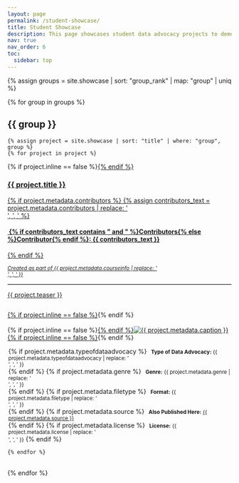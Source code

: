 ```yaml
---
layout: page
permalink: /student-showcase/
title: Student Showcase
description: This page showcases student data advocacy projects to demonstrate the types of projects afforded by the resources in the Data Advocacy for All Toolkit.
nav: true
nav_order: 6
toc:
  sidebar: top
---
```


<style>
  hr.rounded {
  border-top: 1px solid #bbb;
  border-radius: 1px;
}

</style>

{% assign groups = site.showcase | sort: "group_rank" | map: "group" | uniq %}

{% for group in groups %}

<div class="projects">
	<h2 class="category"> {{ group }} </h2>
</div>

    {% assign project = site.showcase | sort: "title" | where: "group", group %}
    {% for project in project %}

<p>
    <div class="card {% if project.inline == false %}hoverable{% endif %}">
        <div class="row no-gutters">
            <div class="team col-sm-8 col-md-7">
                <div class="card-body">
                    {% if project.inline == false %}<a href="{{ project.url | relative_url }}">{% endif %}
                    <h3 class="card-title">{{ project.title }}</h3>
                    {% if project.metadata.contributors %}
			    {% assign contributors_text = project.metadata.contributors | replace: '<br />', ', ' %}
			    <h4 class="card-text">
				    <i class="fa-solid fa-people-group"></i>
				    <b>&nbsp;{% if contributors_text contains " and " %}Contributors{% else %}Contributor{% endif %}:</b> {{ contributors_text }}
			    </h4>
			    {% endif %}
                    <p class="card-text">
			    <small><i>Created as part of {{ project.metadata.courseinfo | replace: '<br />', ', ' }}</i></small><br></p>
			    <hr class="rounded">
			    <p class="card-text">
			    {{ project.teaser }}
			    <small><br><br></small>
                    </p>
                    {% if project.inline == false %}</a>{% endif %}
                </div></div>
		<div class="col-sm-4 col-md-5">
                <br>{% if project.inline == false %}<a href="{{ project.url | relative_url }}">{% endif %}<img src="{{ '/assets/img/' | append: project.metadata.image | relative_url }}" class="card-img img-fluid max-width: 80%" alt="{{ project.metadata.caption }}" />{% if project.inline == false %}</a>{% endif %}
                    <div class="card-body" style="margin: 2px;">
			<p class="card-text">
			{% if project.metadata.typeofdataadvocacy %}
                        <small class="test-muted"><i class="fa-solid fa-layer-group"></i><b>&nbsp; Type of Data Advocacy:</b> {{ project.metadata.typeofdataadvocacy | replace: '<br />', ', ' }}</small><br>
			{% endif %}
			{% if project.metadata.genre %}
			<small class="test-muted"><i class="fa-solid fa-bars-staggered"></i><b>&nbsp; Genre:</b> {{ project.metadata.genre | replace: '<br />', ', ' }}</small><br>
			{% endif %}
			{% if project.metadata.filetype %}
			<small class="test-muted"><i class="fa-solid fa-file"></i><b>&nbsp; Format:</b> {{ project.metadata.filetype | replace: '<br />', ', ' }}</small> <br>
			{% endif %}
			{% if project.metadata.source %}
			<small class="test-muted"><i class="fa-solid fa-link"></i><b>&nbsp; Also Published Here:</b> <a href="{{ project.metadata.source }}">{{ project.metadata.source }}</a></small><br>
			{% endif %}
			{% if project.metadata.license %}
			<small class="test-muted"><i class="fa-solid fa-quote-left"></i><b>&nbsp; License:</b> {{ project.metadata.license | replace: '<br />', ', ' }}</small> 
			{% endif %}
                    </p>
		    </div>
            </div>
            </div>
        </div>
</p>

    {% endfor %}

<br>
{% endfor %}
